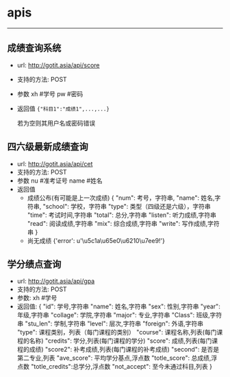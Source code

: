 # apis
* * *
## 成绩查询系统
+ url: http://gotit.asia/api/score
+ 支持的方法:
    POST
+ 参数
    xh        #学号
    pw        #密码
+ 返回值
    `{"科目1":"成绩1",...,...}`
    
    若为空则其用户名或密码错误

## 四六级最新成绩查询
+ url: http://gotit.asia/api/cet
+ 支持的方法:
	POST
+ 参数
	nu		#准考证号
	name	#姓名
+ 返回值
	- 成绩公布(有可能是上一次成绩)
	{
		"num":      考号，字符串,
		"name":     姓名,字符串,
		"school":   学校，字符串
		"type":     类型（四级还是六级），字符串
		"time":     考试时间,字符串
		"total":    总分,字符串
		"listen":   听力成绩,字符串
		"read":     阅读成绩,字符串
		"mix":      综合成绩,字符串
		"write":    写作成绩,字符串
	}
	- 尚无成绩
	{'error': u'\u5c1a\u65e0\u6210\u7ee9!'}
## 学分绩点查询
+ url: http://gotit.asia/api/gpa
+ 支持的方法:
	POST
+ 参数:
	xh		#学号
+ 返回值:
    {
        "id":           学号,字符串
        "name":         姓名,字符串
        "sex":          性别,字符串
        "year":         年级,字符串
        "collage":      学院,字符串
        "major":        专业,字符串
        "Class":        班级,字符串
        "stu_len":      学制,字符串
        "level":        层次,字符串
        "foreign":      外语,字符串
        "type":         课程类别，列表（每门课程的类别）
        "course":       课程名称,列表(每门课程的名称)
        "credits":      学分,列表(每门课程的学分)
        "score":        成绩,列表(每门课程的成绩)
        "score2":       补考成绩,列表(每门课程的补考成绩)
        "second":       是否是第二专业,列表
        "ave_score":    平均学分基点,浮点数
        "totle_score":  总成绩,浮点数
        "totle_credits":总学分,浮点数
        "not_accept":   至今未通过科目,列表
    }
